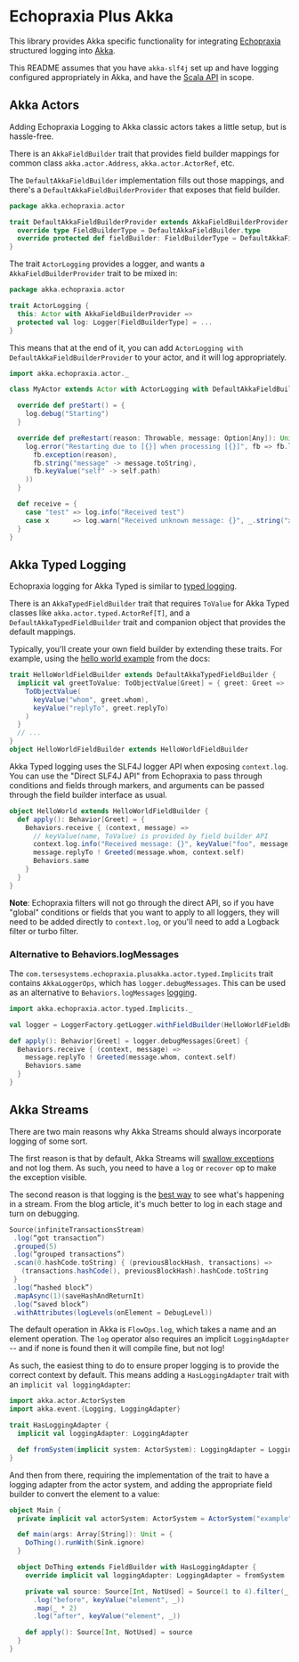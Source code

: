 # Echopraxia Plus Akka

This library provides Akka specific functionality for integrating [Echopraxia](https://github.com/tersesystems/echopraxia) structured logging into [Akka](https://akka.io).

This README assumes that you have `akka-slf4j` set up and have logging configured appropriately in Akka, and have the [Scala API](https://github.com/tersesystems/echopraxia-plusscala) in scope.

## Akka Actors

Adding Echopraxia Logging to Akka classic actors takes a little setup, but is hassle-free. 

There is an `AkkaFieldBuilder` trait that provides field builder mappings for common class `akka.actor.Address`, `akka.actor.ActorRef`, etc.

The `DefaultAkkaFieldBuilder` implementation fills out those mappings, and there's a `DefaultAkkaFieldBuilderProvider` that exposes that field builder.

```scala
package akka.echopraxia.actor

trait DefaultAkkaFieldBuilderProvider extends AkkaFieldBuilderProvider {
  override type FieldBuilderType = DefaultAkkaFieldBuilder.type
  override protected def fieldBuilder: FieldBuilderType = DefaultAkkaFieldBuilder
}
```

The trait `ActorLogging` provides a logger, and wants a `AkkaFieldBuilderProvider` trait to be mixed in:

```scala
package akka.echopraxia.actor

trait ActorLogging {
  this: Actor with AkkaFieldBuilderProvider =>
  protected val log: Logger[FieldBuilderType] = ...
}
```

This means that at the end of it, you can add `ActorLogging with DefaultAkkaFieldBuilderProvider` to your actor, and it will log appropriately.

```scala
import akka.echopraxia.actor._

class MyActor extends Actor with ActorLogging with DefaultAkkaFieldBuilderProvider {

  override def preStart() = {
    log.debug("Starting")
  }

  override def preRestart(reason: Throwable, message: Option[Any]): Unit = {
    log.error("Restarting due to [{}] when processing [{}]", fb => fb.list(
      fb.exception(reason),
      fb.string("message" -> message.toString),
      fb.keyValue("self" -> self.path)
    ))
  }

  def receive = {
    case "test" => log.info("Received test")
    case x      => log.warn("Received unknown message: {}", _.string("x" -> x.toString))
  }
}
```

## Akka Typed Logging

Echopraxia logging for Akka Typed is similar to [typed logging](https://doc.akka.io/docs/akka/current/typed/logging.html).

There is an `AkkaTypedFieldBuilder` trait that requires `ToValue` for Akka Typed classes like `akka.actor.typed.ActorRef[T]`, and a `DefaultAkkaTypedFieldBuilder` trait and companion object that provides the default mappings.

Typically, you'll create your own field builder by extending these traits.  For example, using the [hello world example](https://doc.akka.io/docs/akka/current/typed/actor-lifecycle.html#creating-actors) from the docs:

```scala
trait HelloWorldFieldBuilder extends DefaultAkkaTypedFieldBuilder {
  implicit val greetToValue: ToObjectValue[Greet] = { greet: Greet =>
    ToObjectValue(
      keyValue("whom", greet.whom),
      keyValue("replyTo", greet.replyTo)
    )
  }
  // ...
}
object HelloWorldFieldBuilder extends HelloWorldFieldBuilder
```

Akka Typed logging uses the SLF4J logger API when exposing `context.log`.  You can use the "Direct SLF4J API" from Echopraxia to pass through conditions and fields through markers, and arguments can be passed through the field builder interface as usual.

```scala
object HelloWorld extends HelloWorldFieldBuilder {
  def apply(): Behavior[Greet] = {
    Behaviors.receive { (context, message) =>
      // keyValue(name, ToValue) is provided by field builder API 
      context.log.info("Received message: {}", keyValue("foo", message))
      message.replyTo ! Greeted(message.whom, context.self)
      Behaviors.same
    }
  }
}
```

**Note**: Echopraxia filters will not go through the direct API, so if you have "global" conditions or fields that you want to apply to all loggers, they will need to be added directly to `context.log`, or you'll need to add a Logback filter or turbo filter.

### Alternative to Behaviors.logMessages

The `com.tersesystems.echopraxia.plusakka.actor.typed.Implicits` trait contains `AkkaLoggerOps`, which has `logger.debugMessages`.  This can be used as an alternative to `Behaviors.logMessages` [logging](https://doc.akka.io/docs/akka/current/typed/logging.html#behaviors-logmessages).

```scala
import akka.echopraxia.actor.typed.Implicits._

val logger = LoggerFactory.getLogger.withFieldBuilder(HelloWorldFieldBuilder)

def apply(): Behavior[Greet] = logger.debugMessages[Greet] {
  Behaviors.receive { (context, message) =>
    message.replyTo ! Greeted(message.whom, context.self)
    Behaviors.same
  }
}
```

## Akka Streams

There are two main reasons why Akka Streams should always incorporate logging of some sort.

The first reason is that by default, Akka Streams will [swallow exceptions](https://blog.softwaremill.com/akka-streams-pitfalls-to-avoid-part-1-75ef6403c6e6) and not log them.  As such, you need to have a `log` or `recover` op to make the exception visible.

The second reason is that logging is the [best way](https://blog.softwaremill.com/akka-streams-pitfalls-to-avoid-part-2-f93e60746c58) to see what's happening in a stream.  From the blog article, it's much better to log in each stage and turn on debugging.

```scala
Source(infiniteTransactionsStream)
 .log(“got transaction”)
 .grouped(5)
 .log(“grouped transactions”)
 .scan(0.hashCode.toString) { (previousBlockHash, transactions) => 
   (transactions.hashCode(), previousBlockHash).hashCode.toString 
 }
 .log(“hashed block”)
 .mapAsync(1)(saveHashAndReturnIt)
 .log(“saved block”)
 .withAttributes(logLevels(onElement = DebugLevel))
 ```

The default operation in Akka is `FlowOps.log`, which takes a name and an element operation.  The `log` operator also requires an implicit `LoggingAdapter` -- and if none is found then it will compile fine, but not log!

As such, the easiest thing to do to ensure proper logging is to provide the correct context by default.  This means adding a `HasLoggingAdapter` trait with an `implicit val loggingAdapter`:

```scala
import akka.actor.ActorSystem
import akka.event.{Logging, LoggingAdapter}

trait HasLoggingAdapter {
  implicit val loggingAdapter: LoggingAdapter

  def fromSystem(implicit system: ActorSystem): LoggingAdapter = Logging.getLogger(system, this)
}
```

And then from there, requiring the implementation of the trait to have a logging adapter from the actor system, and adding the appropriate field builder to convert the element to a value:

```scala
object Main {
  private implicit val actorSystem: ActorSystem = ActorSystem("example")

  def main(args: Array[String]): Unit = {
    DoThing().runWith(Sink.ignore)
  }

  object DoThing extends FieldBuilder with HasLoggingAdapter {
    override implicit val loggingAdapter: LoggingAdapter = fromSystem

    private val source: Source[Int, NotUsed] = Source(1 to 4).filter(_ % 2 == 0)
      .log("before", keyValue("element", _))
      .map(_ * 2)
      .log("after", keyValue("element", _))

    def apply(): Source[Int, NotUsed] = source
  }
}
```
